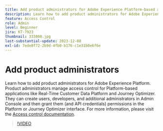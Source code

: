 ```yaml
---
title: Add product administrators for Adobe Experience Platform-based applications
description: Learn how to add product administrators for Adobe Experience Platform and Platform-based applications.
feature: Access Control
role: Admin
level: Beginner
jira: KT-7923
thumbnail: 333860.jpg
last-substantial-update: 2023-12-08
exl-id: 7ede8f72-2b9d-4fb0-b176-c1e31b0e6f6e
---
```

# Add product administrators

Learn how to add product administrators for Adobe Experience Platform. Product administrators manage access control for Platform-based applications like Real-Time Customer Data Platform and Journey Optimizer. They can create users, developers, and additional administrators in Admin Console and then grant them (and API credentials) permissions in the Platform or Journey Optimizer interface. For more information, please visit the [Access control documentation](https://experienceleague.adobe.com/docs/experience-platform/access-control/home.html).

>[!VIDEO](https://video.tv.adobe.com/v/333860?learn=on)
